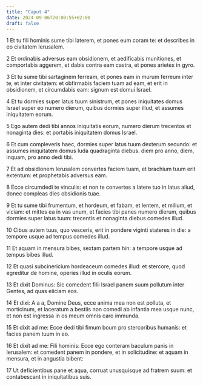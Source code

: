 ```yaml
---
title: "Caput 4"
date: 2024-09-06T20:00:55+02:00
draft: false
---
```



1 Et tu fili hominis sume tibi laterem, et pones eum coram te: et describes in eo civitatem Ierusalem.

2 Et ordinabis adversus eam obsidionem, et aedificabis munitiones, et comportabis aggerem, et dabis contra eam castra, et pones arietes in gyro.

3 Et tu sume tibi sartaginem ferream, et pones eam in murum ferreum inter te, et inter civitatem: et obfirmabis faciem tuam ad eam, et erit in obsidionem, et circumdabis eam: signum est domui Israel.

4 Et tu dormies super latus tuum sinistrum, et pones iniquitates domus Israel super eo numero dierum, quibus dormies super illud, et assumes iniquitatem eorum.

5 Ego autem dedi tibi annos iniquitatis eorum, numero dierum trecentos et nonaginta dies: et portabis iniquitatem domus Israel.

6 Et cum compleveris haec, dormies super latus tuum dexterum secundo: et assumes iniquitatem domus Iuda quadraginta diebus. diem pro anno, diem, inquam, pro anno dedi tibi.

7 Et ad obsidionem Ierusalem convertes faciem tuam, et brachium tuum erit extentum: et prophetabis adversus eam.

8 Ecce circumdedi te vinculis: et non te convertes a latere tuo in latus aliud, donec compleas dies obsidionis tuae.

9 Et tu sume tibi frumentum, et hordeum, et fabam, et lentem, et milium, et viciam: et mittes ea in vas unum, et facies tibi panes numero dierum, quibus dormies super latus tuum: trecentis et nonaginta diebus comedes illud.

10 Cibus autem tuus, quo vesceris, erit in pondere viginti stateres in die: a tempore usque ad tempus comedes illud.

11 Et aquam in mensura bibes, sextam partem hin: a tempore usque ad tempus bibes illud.

12 Et quasi subcinericium hordeaceum comedes illud: et stercore, quod egreditur de homine, operies illud in oculis eorum.

13 Et dixit Dominus: Sic comedent filii Israel panem suum pollutum inter Gentes, ad quas eiiciam eos.

14 Et dixi: A a a, Domine Deus, ecce anima mea non est polluta, et morticinum, et laceratum a bestiis non comedi ab infantia mea usque nunc, et non est ingressa in os meum omnis caro immunda.

15 Et dixit ad me: Ecce dedi tibi fimum boum pro stercoribus humanis: et facies panem tuum in eo.

16 Et dixit ad me: Fili hominis: Ecce ego conteram baculum panis in Ierusalem: et comedent panem in pondere, et in solicitudine: et aquam in mensura, et in angustia bibent:

17 Ut deficientibus pane et aqua, corruat unusquisque ad fratrem suum: et contabescant in iniquitatibus suis.

